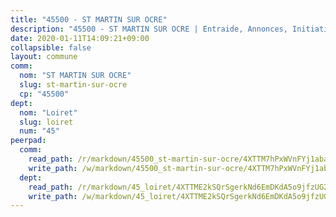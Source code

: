 ```yaml
---
title: "45500 - ST MARTIN SUR OCRE"
description: "45500 - ST MARTIN SUR OCRE | Entraide, Annonces, Initiatives"
date: 2020-01-11T14:09:21+09:00
collapsible: false
layout: commune
comm:
  nom: "ST MARTIN SUR OCRE"
  slug: st-martin-sur-ocre
  cp: "45500"
dept:
  nom: "Loiret"
  slug: loiret
  num: "45"
peerpad:
  comm:
    read_path: /r/markdown/45500_st-martin-sur-ocre/4XTTM7hPxWVnFYj1abaTacUwVScw4dDMTvTLkQyLtXnKPuVac
    write_path: /w/markdown/45500_st-martin-sur-ocre/4XTTM7hPxWVnFYj1abaTacUwVScw4dDMTvTLkQyLtXnKPuVac-K3TgTeS6jaxfUDc96ZXpavgzLDfRYeKnnA9QVQ7ivg9i7yVJZFVavjmTiZNZPUtpjUxAyM4ZF3yx8BYacTU6NsBQkMHmp9uKXNPiUyV845acM5M8StN5rCQih7KPbWDC7XXVBu3z
  dept:
    read_path: /r/markdown/45_loiret/4XTTME2kSQrSgerkNd6EmDKdA5o9jfzUG2SAG8C2qVYb3YXN4
    write_path: /w/markdown/45_loiret/4XTTME2kSQrSgerkNd6EmDKdA5o9jfzUG2SAG8C2qVYb3YXN4-K3TgULpEDoP6p5UphGUnEGQQDb2AQTj81Z2trE1ZVsdtBZSXUbkVLE9oEias3DdMz5vmgxRH8ErfnuyVj2VYfJxxhBMoq5ZxQCDrb2jTVFkww5uEThgDKwT8pF9LfJGTpqNraKjJ
---
```


